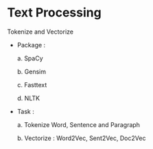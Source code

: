 # Text Processing

Tokenize and Vectorize

- Package :
  
  a. SpaCy
  
  b. Gensim
  
  c. Fasttext
  
  d. NLTK

- Task :

  a. Tokenize Word, Sentence and Paragraph
  
  b. Vectorize : Word2Vec, Sent2Vec, Doc2Vec
